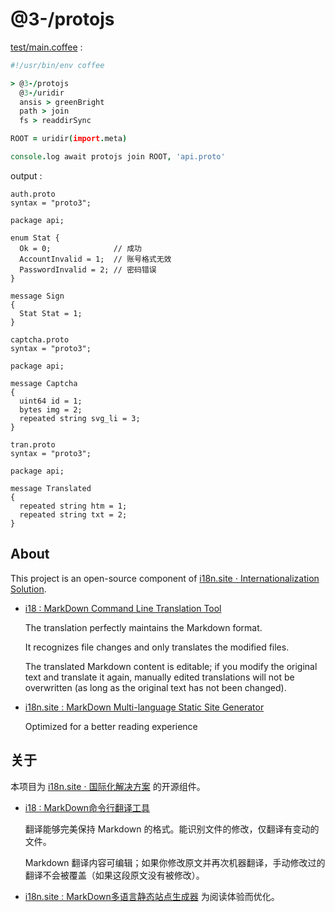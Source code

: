 # @3-/protojs

[test/main.coffee](./test/main.coffee) :

```coffee
#!/usr/bin/env coffee

> @3-/protojs
  @3-/uridir
  ansis > greenBright
  path > join
  fs > readdirSync

ROOT = uridir(import.meta)

console.log await protojs join ROOT, 'api.proto'
```

output :

```
auth.proto
syntax = "proto3";

package api;

enum Stat {
  Ok = 0;              // 成功
  AccountInvalid = 1;  // 账号格式无效
  PasswordInvalid = 2; // 密码错误
}

message Sign
{
  Stat Stat = 1;
}

captcha.proto
syntax = "proto3";

package api;

message Captcha
{
  uint64 id = 1;
  bytes img = 2;
  repeated string svg_li = 3;
}

tran.proto
syntax = "proto3";

package api;

message Translated
{
  repeated string htm = 1;
  repeated string txt = 2;
}
```

## About

This project is an open-source component of [i18n.site ⋅ Internationalization Solution](https://i18n.site).

* [i18 : MarkDown Command Line Translation Tool](https://i18n.site/i18)

  The translation perfectly maintains the Markdown format.

  It recognizes file changes and only translates the modified files.

  The translated Markdown content is editable; if you modify the original text and translate it again, manually edited translations will not be overwritten (as long as the original text has not been changed).

* [i18n.site : MarkDown Multi-language Static Site Generator](https://i18n.site/i18n.site)

  Optimized for a better reading experience

## 关于

本项目为 [i18n.site ⋅ 国际化解决方案](https://i18n.site) 的开源组件。

* [i18 :  MarkDown命令行翻译工具](https://i18n.site/i18)

  翻译能够完美保持 Markdown 的格式。能识别文件的修改，仅翻译有变动的文件。

  Markdown 翻译内容可编辑；如果你修改原文并再次机器翻译，手动修改过的翻译不会被覆盖（如果这段原文没有被修改）。

* [i18n.site : MarkDown多语言静态站点生成器](https://i18n.site/i18n.site) 为阅读体验而优化。